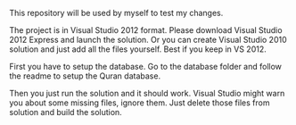 This repository will be used by myself to test my changes.

The project is in Visual Studio 2012 format. Please download Visual Studio 2012 Express and launch the solution. Or you can create Visual Studio 2010 solution and just add all the files yourself. Best if you keep in VS 2012.

First you have to setup the database. Go to the database folder and follow the readme to setup the Quran database.

Then you just run the solution and it should work. Visual Studio might warn you about some missing files, ignore them. Just delete those files from solution and build the solution. 

